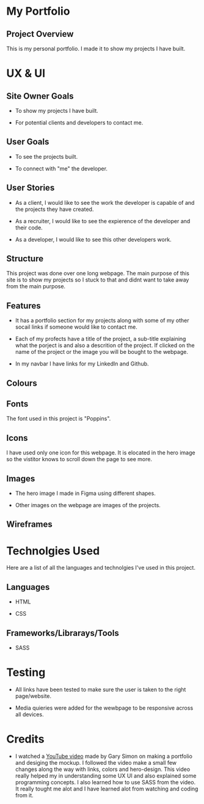 # My Portfolio

## Project Overview

This is my personal portfolio. I made it to show my projects I have built.

# UX & UI

## Site Owner Goals

- To show my projects I have built.

- For potential clients and developers to contact me.

## User Goals

- To see the projects built.

- To connect with "me" the developer.

## User Stories

- As a client, I would like to see the work the developer is capable of and the projects they have created.

- As a recruiter, I would like to see the expierence of the developer and their code.

- As a developer, I would like to see this other developers work.

## Structure

This project was done over one long webpage. The main purpose of this site is to show my projects so I stuck to that and didnt want to take away from the main purpose.

## Features

- It has a portfolio section for my projects along with some of my other socail links if someone would like to contact me.

- Each of my profects have a title of the project, a sub-title explaining what the porject is and also a descrition of the project. If clicked on the name of the project or the image you will be bought to the webpage.

- In my navbar I have links for my LinkedIn and Github.

## Colours

## Fonts

The font used in this project is "Poppins".

## Icons

I have used only one icon for this webpage. It is elocated in the hero image so the vistitor knows to scroll down the page to see more.

## Images

- The hero image I made in Figma using different shapes.

- Other images on the webpage are images of the projects.

## Wireframes

# Technolgies Used

Here are a list of all the languages and technolgies I've used in this project.

## Languages

- HTML

- CSS

## Frameworks/Librarays/Tools

- SASS

# Testing

- All links have been tested to make sure the user is taken to the right page/website.

- Media quieries were added for the wewbpage to be responsive across all devices.

# Credits

- I watched a [YouTube video](https://www.youtube.com/watch?v=9iUJJHEIpls) made by Gary Simon on making a portfolio and desiging the mockup. I followed the video make a small few changes along the way with links, colors and hero-design. This video really helped my in understanding some UX UI and also explained some programming concepts. I also learned how to use SASS from the video. It really tought me alot and I have learned alot from watching and coding from it.
